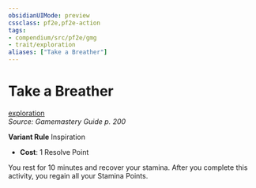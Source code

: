 ```yaml
---
obsidianUIMode: preview
cssclass: pf2e,pf2e-action
tags:
- compendium/src/pf2e/gmg
- trait/exploration
aliases: ["Take a Breather"]
---
```

# Take a Breather
[exploration](exploration.md "Exploration Action & Ability Trait")  
*Source: Gamemastery Guide p. 200*  

**Variant Rule** Inspiration
- **Cost**: 1 Resolve Point

You rest for 10 minutes and recover your stamina. After you complete this activity, you regain all your Stamina Points.